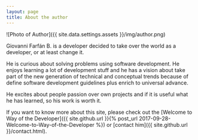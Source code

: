 ```yaml
---
layout: page
title: About the author
---
```


![Photo of Author]({{ site.data.settings.assets }}/img/author.png)

Giovanni Farfán B. is a developer decided to take over the world as a developer, or at least change it.

He is curious about solving problems using software development. He enjoys learning a lot of development
stuff and he has a vision about take part of the new generation of technical and conceptual trends because 
of define software development guidelines plus enrich to universal advance. 

He excites about people passion over own projects and if it is useful what he has learned, so his work is worth it.

If you want to know more about this site, please check out the [Welcome to Way of the Developer]({{ site.github.url }}{% post_url 2017-09-28-Welcome-to-Way-of-the-Developer %})
or [contact him]({{ site.github.url }}/contact.html).
